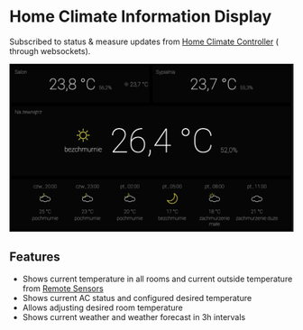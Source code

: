 # Home Climate Information Display

Subscribed to status & measure updates from [Home Climate Controller](https://github.com/ptkoz/infodisplay-controller) (
through websockets).

![Screen View](screenshots/screen.png)

## Features

* Shows current temperature in all rooms and current outside temperature
  from [Remote Sensors](https://github.com/pamelus/air-conditioning-sensor)
* Shows current AC status and configured desired temperature
* Allows adjusting desired room temperature
* Shows current weather and weather forecast in 3h intervals  


